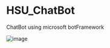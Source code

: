 # HSU_ChatBot
 ChatBot using microsoft botFramework

![image](https://user-images.githubusercontent.com/56633607/103172449-e9383000-4896-11eb-8825-29ed7c5e5bc4.png)

